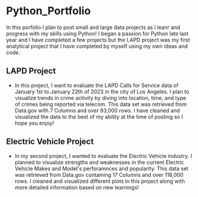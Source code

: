 # Python_Portfolio

In this porfolio I plan to post small and large data projects as I leanr and progress with my skills using Python! I began a passion for Python late last year and I have completed a few projects but the LAPD project was my first analytical project that I have completed by myself using my own ideas and code.

## LAPD Project

* In this project, I want to evaluate the LAPD Calls for Service data of January 1st to January 22th of 2023 in the city of Los Angeles. I plan to visualize trends in crime activity by diving into location, time, and type of crimes being reported via telecom. This data set was retrieved from Data.gov with 7 Columns and over 93,000 rows. I have cleaned and visualized the data to the best of my ability at the time of posting so I hope you enjoy!


## Electric Vehicle Project

* In my second project, I wanted to evaluate the Electric Vehicle industry. I planned to visualize strengths and weaknesses in the current Electric Vehicle Makes and Model's perforamnces and popularity. This data set was retrieved from Data.gov containing 17 Columns and over 118,000 rows. I cleaned and visualized different plots in this project along with more detailed information based on new learnings! 

